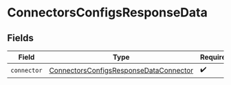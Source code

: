 # ConnectorsConfigsResponseData


## Fields

| Field                                                                                                   | Type                                                                                                    | Required                                                                                                | Description                                                                                             |
| ------------------------------------------------------------------------------------------------------- | ------------------------------------------------------------------------------------------------------- | ------------------------------------------------------------------------------------------------------- | ------------------------------------------------------------------------------------------------------- |
| `connector`                                                                                             | [ConnectorsConfigsResponseDataConnector](../../models/shared/ConnectorsConfigsResponseDataConnector.md) | :heavy_check_mark:                                                                                      | N/A                                                                                                     |